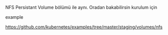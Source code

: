  
NFS Persistant Volume bölümü ile aynı. Oradan bakabilirsin kurulum için

example

https://github.com/kubernetes/examples/tree/master/staging/volumes/nfs